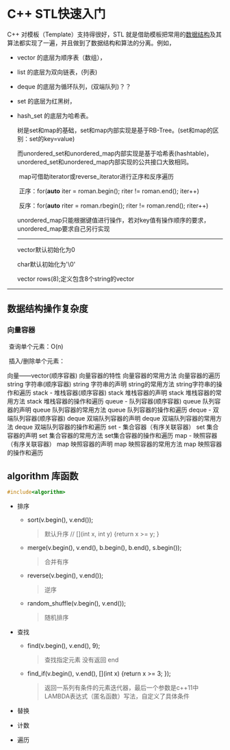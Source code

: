 # C++ STL快速入门

C++ 对模板（Template）支持得很好，STL 就是借助模板把常用的[数据结构](http://data.biancheng.net/)及其算法都实现了一遍，并且做到了数据结构和算法的分离。例如，

* vector 的底层为顺序表（数组），

* list 的底层为双向链表，(列表)

* deque 的底层为循环队列，(双端队列)？？

* set 的底层为红黑树，

* hash_set 的底层为哈希表。

  

  树是set和map的基础，set和map内部实现是基于RB-Tree。(set和map的区别：set的key=value)

  而unordered_set和unordered_map内部实现是基于哈希表(hashtable)，unordered_set和unordered_map内部实现的公共接口大致相同。
  
  ​    map可借助iterator或reverse_iterator进行正序和反序遍历
  
  ​    正序：for(**auto** iter = roman.begin(); riter != roman.end(); iter++)
  
  ​    反序：for(**auto** riter = roman.rbegin(); riter != roman.rend(); riter++)
  
  ​    unordered_map只能根据键值进行操作，若对key值有操作顺序的要求，unordered_map要求自己另行实现
  
  ___
  
  vector默认初始化为0
  
  char默认初始化为'\0'
  
  vector<string>  rows(8);定义包含8个string的vector
  
  
  
---

  ## 数据结构操作复杂度

  ### 向量容器

  ​    查询单个元素：O(n)

  ​    插入/删除单个元素：

  

  向量——vector(顺序容器)
  向量容器的特性
  向量容器的常用方法
  向量容器的遍历
  string 字符串(顺序容器)
  string 字符串的声明
  string的常用方法
  string字符串的操作和遍历
  stack - 堆栈容器(顺序容器)
  stack 堆栈容器的声明
  stack 堆栈容器的常用方法
  stack 堆栈容器的操作和遍历
  queue - 队列容器(顺序容器)
  queue 队列容器的声明
  queue 队列容器的常用方法
  queue 队列容器的操作和遍历
  deque - 双端队列容器(顺序容器)
  deque 双端队列容器的声明
  deque 双端队列容器的常用方法
  deque 双端队列容器的操作和遍历
  set - 集合容器（有序关联容器）
  set 集合容器的声明
  set 集合容器的常用方法
  set集合容器的操作和遍历
  map - 映照容器（有序关联容器）
  map 映照容器的声明
  map 映照容器的常用方法
  map 映照容器的操作和遍历

  

  

## algorithm 库函数

```c++
#include<algorithm>
```

* 排序
  * sort(v.begin(), v.end());
    > 默认升序    // [](int x, int y) {return x >= y; } 
  
  * merge(v.begin(), v.end(), b.begin(), b.end(), s.begin());
    > 合并有序

  * reverse(v.begin(), v.end());       
    > 逆序

  * random_shuffle(v.begin(), v.end());
    > 随机排序

* 查找
  * find(v.begin(), v.end(), 9);
      > 查找指定元素 没有返回 end
  
  * find_if(v.begin(), v.end(), [](int x) {return x >= 3; });
      > 返回一系列有条件的元素迭代器，最后一个参数是c++11中 LAMBDA表达式（匿名函数）写法，自定义了具体条件

* 替换


* 计数

  

* 遍历



  